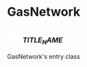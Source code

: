 # GasNetwork

### <img src="../../.gitbook/assets/base.png" width="32" height="32" /> $TITLE_NAME$
GasNetwork's entry class<br>
